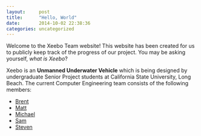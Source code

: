 ```yaml
---
layout:     post
title:      "Hello, World"
date:       2014-10-02 22:38:36
categories: uncategorized
---
```

Welcome to the Xeebo Team website! This website has been created for us to publicly keep track of the progress of our project. You may be asking yourself, *what is Xeebo*?

Xeebo is an **Unmanned Underwater Vehicle** which is being designed by undergraduate Senior Project students at California State University, Long Beach. The current Computer Engineering team consists of the following members:


* [Brent](mailto:brent@xeebola.com)
* [Matt](mailto:matt@xeebola.com)
* [Michael](mailto:michael@xeebola.com)
* [Sam](mailto:sam@xeebola.com)
* [Steven](mailto:steven@xeebola.com)